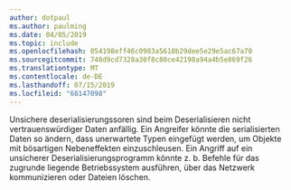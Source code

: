 ```yaml
---
author: dotpaul
ms.author: paulming
ms.date: 04/05/2019
ms.topic: include
ms.openlocfilehash: 054198eff46c0983a5610b29dee5e29e5ac67a70
ms.sourcegitcommit: 748d9cd7328a30f8c80ce42198a94a4b5e869f26
ms.translationtype: MT
ms.contentlocale: de-DE
ms.lasthandoff: 07/15/2019
ms.locfileid: "68147098"
---
```

Unsichere deserialisierungssoren sind beim Deserialisieren nicht vertrauenswürdiger Daten anfällig. Ein Angreifer könnte die serialisierten Daten so ändern, dass unerwartete Typen eingefügt werden, um Objekte mit bösartigen Nebeneffekten einzuschleusen. Ein Angriff auf ein unsicherer Deserialisierungsprogramm könnte z. b. Befehle für das zugrunde liegende Betriebssystem ausführen, über das Netzwerk kommunizieren oder Dateien löschen.